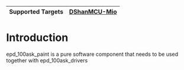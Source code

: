 | Supported Targets | [DShanMCU-Mio](https://forums.100ask.net/c/esp/esp32s3/50) |
| ----------------- | ------------ |

# Introduction

epd_100ask_paint is a pure software component that needs to be used together with epd_100ask_drivers
